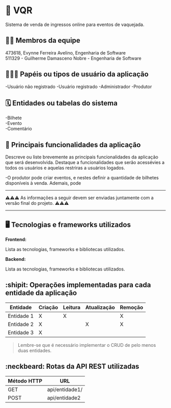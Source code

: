# :checkered_flag: VQR 

Sistema de venda de ingressos online para eventos de vaquejada.

## :technologist: Membros da equipe

473618, Evynne Ferreira Avelino, Engenharia de Software <br />
511329 - Guilherme Damasceno Nobre - Engenharia de Software

## :people_holding_hands: Papéis ou tipos de usuário da aplicação

-Usuário não registrado
-Usuário registrado
-Administrador
-Produtor

## :spiral_calendar: Entidades ou tabelas do sistema

-Bilhete <br />
-Evento<br />
-Comentário

## :triangular_flag_on_post:	 Principais funcionalidades da aplicação

Descreve ou liste brevemente as principais funcionalidades da aplicação que será desenvolvida. Destaque a funcionalidades que serão acessévies a todos os usuários e aquelas restriras a usuários logados.

-O produtor pode criar eventos, e nestes definir a quantidade de bilhetes disponíveis à venda. Ademais, pode 


----

:warning::warning::warning: As informações a seguir devem ser enviadas juntamente com a versão final do projeto. :warning::warning::warning:


----

## :desktop_computer: Tecnologias e frameworks utilizados

**Frontend:**

Lista as tecnologias, frameworks e bibliotecas utilizados.

**Backend:**

Lista as tecnologias, frameworks e bibliotecas utilizados.


## :shipit: Operações implementadas para cada entidade da aplicação


| Entidade| Criação | Leitura | Atualização | Remoção |
| --- | --- | --- | --- | --- |
| Entidade 1 | X |  X  |  | X |
| Entidade 2 | X |    |  X | X |
| Entidade 3 | X |    |  |  |

> Lembre-se que é necessário implementar o CRUD de pelo menos duas entidades.

## :neckbeard: Rotas da API REST utilizadas

| Método HTTP | URL |
| --- | --- |
| GET | api/entidade1/|
| POST | api/entidade2 |

